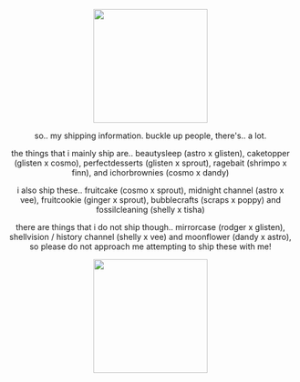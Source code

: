 <p align="center">
<img src=https://files.catbox.moe/ef91ta.jpg width=200 height=200>
</p>
<p align="center">
so.. my shipping information. buckle up people, there's.. a lot.
</p>
<p align="center">
the things that i mainly ship are.. beautysleep (astro x glisten), caketopper (glisten x cosmo), perfectdesserts (glisten x sprout), ragebait (shrimpo x finn), and ichorbrownies (cosmo x dandy)
</p>
<p align="center">
i also ship these.. fruitcake (cosmo x sprout), midnight channel (astro x vee), fruitcookie (ginger x sprout), bubblecrafts (scraps x poppy) and fossilcleaning (shelly x tisha)
</p>
<p align="center">
there are things that i do not ship though.. mirrorcase (rodger x glisten), shellvision / history channel (shelly x vee) and moonflower (dandy x astro), so please do not approach me attempting to ship these with me!
</p>
<p align="center">
<img src=https://files.catbox.moe/523w97.jpg width=200 height=200>
</p>
